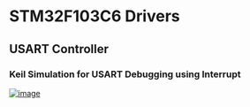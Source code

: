 # STM32F103C6 Drivers
## USART Controller
### Keil Simulation for USART Debugging using Interrupt
[![image](https://drive.google.com/file/d/1QnMbM-O4L3Ghc3qCdai38_AYWNs5Z536/view)](https://drive.google.com/drive/folders/1dd71qA80rT-QkmqehRYLRLo6ulmLuMCO)
